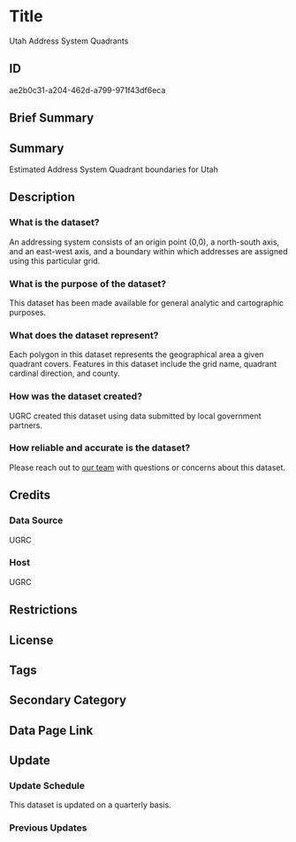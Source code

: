 # Title

Utah Address System Quadrants

## ID

ae2b0c31-a204-462d-a799-971f43df6eca

## Brief Summary

## Summary

Estimated Address System Quadrant boundaries for Utah

## Description

### What is the dataset?

An addressing system consists of an origin point (0,0), a north-south axis, and an east-west axis, and a boundary within which addresses are assigned using this particular grid.

### What is the purpose of the dataset?

This dataset has been made available for general analytic and cartographic purposes.

### What does the dataset represent?

Each polygon in this dataset represents the geographical area a given quadrant covers. Features in this dataset include the grid name, quadrant cardinal direction, and county.

### How was the dataset created?

UGRC created this dataset using data submitted by local government partners.

### How reliable and accurate is the dataset?

Please reach out to [our team](https://gis.utah.gov/contact/) with questions or concerns about this dataset.

## Credits

### Data Source

UGRC

### Host

UGRC

## Restrictions

## License

## Tags

## Secondary Category

## Data Page Link

## Update

### Update Schedule

This dataset is updated on a quarterly basis.

### Previous Updates
